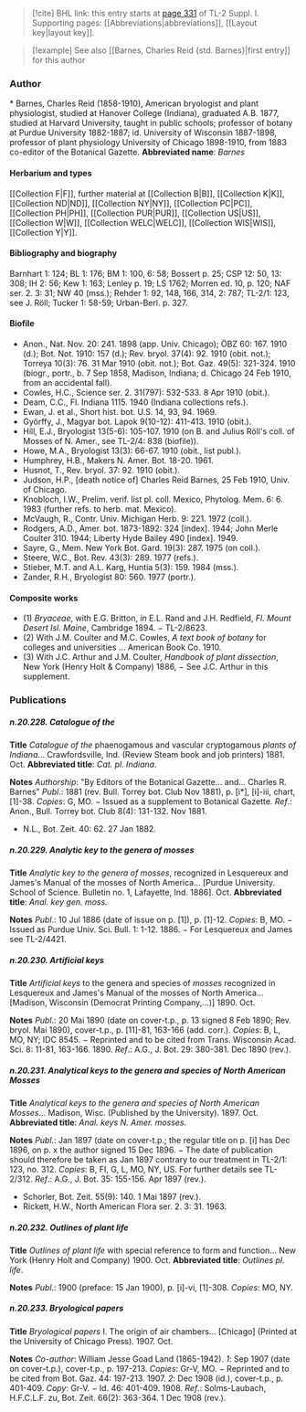 > [!cite] BHL link: this entry starts at [page 331](https://www.biodiversitylibrary.org/page/33265058) of TL-2 Suppl. I.
> Supporting pages: [[Abbreviations|abbreviations]], [[Layout key|layout key]].

> [!example] See also [[Barnes, Charles Reid {std. Barnes}|first entry]] for this author

### Author

\* Barnes, Charles Reid (1858-1910), American bryologist and plant physiologist, studied at Hanover College (Indiana), graduated A.B. 1877, studied at Harvard University, taught in public schools; professor of botany at Purdue University 1882-1887; id. University of Wisconsin 1887-1898, professor of plant physiology University of Chicago 1898-1910, from 1883 co-editor of the Botanical Gazette. 
**Abbreviated name**: *Barnes*

#### Herbarium and types

[[Collection F|F]], further material at [[Collection B|B]], [[Collection K|K]], [[Collection ND|ND]], [[Collection NY|NY]], [[Collection PC|PC]], [[Collection PH|PH]], [[Collection PUR|PUR]], [[Collection US|US]], [[Collection W|W]], [[Collection WELC|WELC]], [[Collection WIS|WIS]], [[Collection Y|Y]].

#### Bibliography and biography

Barnhart 1: 124; BL 1: 176; BM 1: 100, 6: 58; Bossert p. 25; CSP 12: 50, 13: 308; IH 2: 56; Kew 1: 163; Lenley p. 19; LS 1762; Morren ed. 10, p. 120; NAF ser. 2. 3: 31; NW 40 (mss.); Rehder 1: 92, 148, 166, 314, 2: 787; TL-2/1: 123, see J. Röll; Tucker 1: 58-59; Urban-Berl. p. 327.

#### Biofile

- Anon., Nat. Nov. 20: 241. 1898 (app. Univ. Chicago); ÖBZ 60: 167. 1910 (d.); Bot. Not. 1910: 157 (d.); Rev. bryol. 37(4): 92. 1910 (obit. not.); Torreya 10(3): 76. 31 Mar 1910 (obit. not.); Bot. Gaz. 49(5): 321-324. 1910 (biogr., portr., b. 7 Sep 1858, Madison, Indiana; d. Chicago 24 Feb 1910, from an accidental fall).
- Cowles, H.C., Science ser. 2. 31(797): 532-533. 8 Apr 1910 (obit.).
- Deam, C.C., Fl. Indiana 1115. 1940 (Indiana collections refs.).
- Ewan, J. et al., Short hist. bot. U.S. 14, 93, 94. 1969.
- Györffy, J., Magyar bot. Lapok 9(10-12): 411-413. 1910 (obit.).
- Hill, E.J., Bryologist 13(5-6): 105-107. 1910 (on B. and Julius Röll's coll. of Mosses of N. Amer., see TL-2/4: 838 (biofile)).
- Howe, M.A., Bryologist 13(3): 66-67. 1910 (obit., list publ.).
- Humphrey, H.B., Makers N. Amer. Bot. 18-20. 1961.
- Husnot, T., Rev. bryol. 37: 92. 1910 (obit.).
- Judson, H.P., \[death notice of\] Charles Reid Barnes, 25 Feb 1910, Univ. of Chicago.
- Knobloch, I.W., Prelim. verif. list pl. coll. Mexico, Phytolog. Mem. 6: 6. 1983 (further refs. to herb. mat. Mexico).
- McVaugh, R., Contr. Univ. Michigan Herb. 9: 221. 1972 (coll.).
- Rodgers, A.D., Amer. bot. 1873-1892: 324 \[index\]. 1944; John Merle Coulter 310. 1944; Liberty Hyde Bailey 490 \[index\]. 1949.
- Sayre, G., Mem. New York Bot. Gard. 19(3): 287. 1975 (on coll.).
- Steere, W.C., Bot. Rev. 43(3): 289. 1977 (refs.).
- Stieber, M.T. and A.L. Karg, Huntia 5(3): 159. 1984 (mss.).
- Zander, R.H., Bryologist 80: 560. 1977 (portr.).

#### Composite works

- (1) *Bryaceae*, with E.G. Britton, *in* E.L. Rand and J.H. Redfield, *Fl. Mount Desert Isl. Maine*, Cambridge 1894. − TL-2/8623.
- (2) With J.M. Coulter and M.C. Cowles, *A text book of botany* for colleges and universities ... American Book Co. 1910.
- (3) With J.C. Arthur and J.M. Coulter, *Handbook of plant dissection*, New York (Henry Holt & Company) 1886, − See J.C. Arthur in this supplement.

### Publications

##### n.20.228. Catalogue of the

**Title**
*Catalogue of the* phaenogamous and vascular cryptogamous *plants of Indiana*... Crawfordsville, Ind. (Review Steam book and job printers) 1881. Oct.
**Abbreviated title**: *Cat. pl. Indiana*.

**Notes**
*Authorship*: "By Editors of the Botanical Gazette... and... Charles R. Barnes"
*Publ*.: 1881 (rev. Bull. Torrey bot. Club Nov 1881), p. \[i\*\], \[i\]-iii, chart, \[1\]-38. *Copies*: G, MO. − Issued as a supplement to Botanical Gazette.
*Ref*.: Anon., Bull. Torrey bot. Club 8(4): 131-132. Nov 1881.
- N.L., Bot. Zeit. 40: 62. 27 Jan 1882.

##### n.20.229. Analytic key to the genera of mosses

**Title**
*Analytic key to the genera of mosses*, recognized in Lesquereux and James's Manual of the mosses of North America... \[Purdue University. School of Science. Bulletin no. 1, Lafayette, Ind. 1886\]. Oct.
**Abbreviated title**: *Anal. key gen. moss.*

**Notes**
*Publ*.: 10 Jul 1886 (date of issue on p. \[1\]), p. \[1\]-12. *Copies*: B, MO. − Issued as Purdue Univ. Sci. Bull. 1: 1-12. 1886. − For Lesquereux and James see TL-2/4421.

##### n.20.230. Artificial keys

**Title**
*Artificial keys* to the genera and species of *mosses* recognized in Lesquereux and James's Manual of the mosses of North America... \[Madison, Wisconsin (Democrat Printing Company,...)\] 1890. Oct.

**Notes**
*Publ*.: 20 Mai 1890 (date on cover-t.p., p. 13 signed 8 Feb 1890; Rev. bryol. Mai 1890), cover-t.p., p. \[11\]-81, 163-166 (add. corr.). *Copies*: B, L, MO, NY; IDC 8545. − Reprinted and to be cited from Trans. Wisconsin Acad. Sci. 8: 11-81, 163-166. 1890.
*Ref*.: A.G., J. Bot. 29: 380-381. Dec 1890 (rev.).

##### n.20.231. Analytical keys to the genera and species of North American Mosses

**Title**
*Analytical keys to the genera and species of North American Mosses*... Madison, Wisc. (Published by the University). 1897. Oct.
**Abbreviated title**: *Anal. keys N. Amer. mosses*.

**Notes**
*Publ*.: Jan 1897 (date on cover-t.p.; the regular title on p. \[i\] has Dec 1896, on p. x the author signed 15 Dec 1896. − The date of publication should therefore be taken as Jan 1897 contrary to our treatment in TL-2/1: 123, no. 312. *Copies*: B, FI, G, L, MO, NY, US. For further details see TL-2/312.
*Ref*.: A.G., J. Bot. 35: 155-156. Apr 1897 (rev.).
- Schorler, Bot. Zeit. 55(9): 140. 1 Mai 1897 (rev.).
- Rickett, H.W., North American Flora ser. 2. 3: 31. 1963.

##### n.20.232. Outlines of plant life

**Title**
*Outlines of plant life* with special reference to form and function... New York (Henry Holt and Company) 1900. Oct.
**Abbreviated title**: *Outlines pl. life*.

**Notes**
*Publ*.: 1900 (preface: 15 Jan 1900), p. \[i\]-vi, \[1\]-308. *Copies*: MO, NY.

##### n.20.233. Bryological papers

**Title**
*Bryological papers* I. The origin of air chambers... \[Chicago\] (Printed at the University of Chicago Press). 1907. Oct.

**Notes**
*Co-author*: William Jesse Goad Land (1865-1942).
*1*: Sep 1907 (date on cover-t.p.), cover-t.p., p. 197-213. *Copies*: Gr-V, MO. − Reprinted and to be cited from Bot. Gaz. 44: 197-213. 1907.
*2*: Dec 1908 (id.), cover-t.p., p. 401-409. *Copy*: Gr-V. − Id. 46: 401-409. 1908.
*Ref*.: Solms-Laubach, H.F.C.L.F. zu, Bot. Zeit. 66(2): 363-364. 1 Dec 1908 (rev.).

